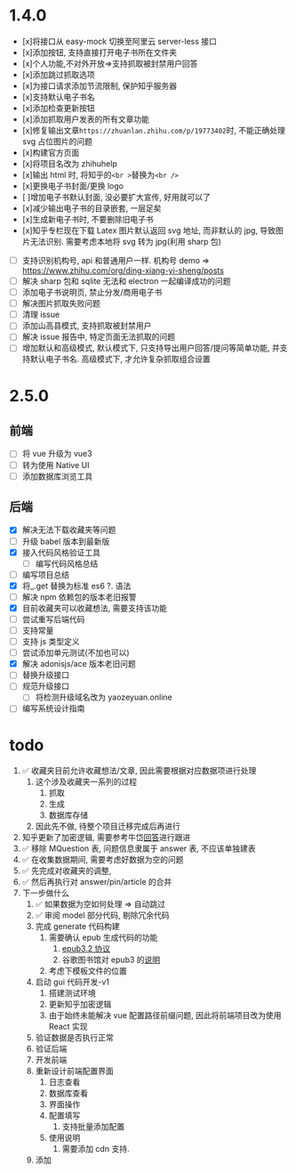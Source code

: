 # 1.4.0

- [x]将接口从 easy-mock 切换至阿里云 server-less 接口
- [x]添加按钮, 支持直接打开电子书所在文件夹
- [x]个人功能,不对外开放=>支持抓取被封禁用户回答
- [x]添加跳过抓取选项
- [x]为接口请求添加节流限制, 保护知乎服务器
- [x]支持默认电子书名
- [x]添加检查更新按钮
- [x]添加抓取用户发表的所有文章功能
- [x]修复输出文章`https://zhuanlan.zhihu.com/p/19773402`时, 不能正确处理 svg 占位图片的问题
- [x]构建官方页面
- [x]将项目名改为 zhihuhelp
- [x]输出 html 时, 将知乎的`<br >`替换为`<br />`
- [x]更换电子书封面/更换 logo
- [ ]增加电子书默认封面, 没必要扩大宣传, 好用就可以了
- [x]减少输出电子书的目录嵌套, 一层足矣
- [x]生成新电子书时, 不要删除旧电子书
- [x]知乎专栏现在下载 Latex 图片默认返回 svg 地址, 而非默认的 jpg, 导致图片无法识别. 需要考虑本地将 svg 转为 jpg(利用 sharp 包)
- [ ] 支持识别机构号, api 和普通用户一样. 机构号 demo => https://www.zhihu.com/org/ding-xiang-yi-sheng/posts
- [ ] 解决 sharp 包和 sqlite 无法和 electron 一起编译成功的问题
- [ ] 添加电子书说明页, 禁止分发/商用电子书
- [ ] 解决图片抓取失败问题
- [ ] 清理 issue
- [ ] 添加山高县模式, 支持抓取被封禁用户
- [ ] 解决 issue 报告中, 特定页面无法抓取的问题
- [ ] 增加默认和高级模式, 默认模式下, 只支持导出用户回答/提问等简单功能, 并支持默认电子书名. 高级模式下, 才允许复杂抓取组合设置

# 2.5.0

## 前端

- [ ] 将 vue 升级为 vue3
- [ ] 转为使用 Native UI
- [ ] 添加数据库浏览工具

## 后端

- [x] 解决无法下载收藏夹等问题
- [ ] 升级 babel 版本到最新版
- [x] 接入代码风格验证工具
  - [ ] 编写代码风格总结
- [ ] 编写项目总结
- [x] 将\_.get 替换为标准 es6 ?. 语法
- [ ] 解决 npm 依赖包的版本老旧报警
- [x] 目前收藏夹可以收藏想法, 需要支持该功能
- [ ] 尝试重写后端代码
- [ ] 支持常量
- [ ] 支持 js 类型定义
- [ ] 尝试添加单元测试(不加也可以)
- [x] 解决 adonisjs/ace 版本老旧问题
- [ ] 替换升级接口
- [ ] 规范升级接口
  - [ ] 将检测升级域名改为 yaozeyuan.online
- [ ] 编写系统设计指南

# todo

1.  ✅ 收藏夹目前允许收藏想法/文章, 因此需要根据对应数据项进行处理
    1.  这个涉及收藏夹一系列的过程
        1.  抓取
        2.  生成
        3.  数据库存储
    2.  因此先不做, 待整个项目迁移完成后再进行
2.  知乎更新了加密逻辑, 需要参考牛岱[回答](https://zhuanlan.zhihu.com/p/537089038)进行跟进
3.  ✅ 移除 MQuestion 表, 问题信息隶属于 answer 表, 不应该单独建表
4.  ✅ 在收集数据期间, 需要考虑好数据为空的问题
5.  ✅ 先完成对收藏夹的调整,
6.  ✅ 然后再执行对 answer/pin/article 的合并
7.  下一步做什么
    1.  ✅ 如果数据为空如何处理 => 自动跳过
    2.  ✅ 审阅 model 部分代码, 剔除冗余代码
    3.  完成 generate 代码构建
        1.  需要确认 epub 生成代码的功能
            1.  [epub3.2 协议](https://www.w3.org/publishing/epub/epub-spec.html)
            2.  谷歌图书馆对 epub3 的[说明](https://support.google.com/books/partner/answer/3316879?hl=zh-Hans)
        2.  考虑下模板文件的位置
    4.  启动 gui 代码开发-v1
        1.  搭建测试环境
        2.  更新知乎加密逻辑
        3.  由于始终未能解决 vue 配置路径前缀问题, 因此将前端项目改为使用 React 实现
    5.  验证数据是否执行正常
    6.  验证后端
    7.  开发前端
    8.  重新设计前端配置界面
        1.  日志查看
        2.  数据库查看
        3.  界面操作
        4.  配置填写
            1.  支持批量添加配置
        5.  使用说明
            1.  需要添加 cdn 支持.
    9.  添加

